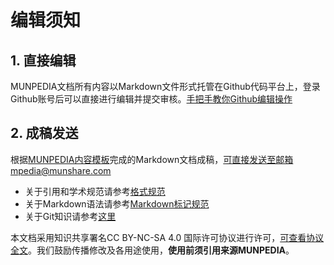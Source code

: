 
# 编辑须知

## 1. 直接编辑

MUNPEDIA文档所有内容以Markdown文件形式托管在Github代码平台上，登录Github账号后可以直接进行编辑并提交审核。[手把手教你Github编辑操作](/topic_intro_munpedia/5Github.html)

## 2. 成稿发送

根据[MUNPEDIA内容模板](/topic_intro_munpedia/4Example.html)完成的Markdown文档成稿，可直接发送至邮箱mpedia@munshare.com


- 关于引用和学术规范请参考[格式规范](../topic_intro_munpedia/2Reference.md)
- 关于Markdown语法请参考[Markdown标记规范](../topic_intro_munpedia/3Markdown.md)
- 关于Git知识请参考[这里](https://git-scm.com)
  
本文档采用知识共享署名CC BY-NC-SA 4.0 国际许可协议进行许可，[可查看协议全文](https://creativecommons.org/licenses/by/4.0/])。我们鼓励传播修改及各用途使用，**使用前须引用来源MUNPEDIA**。
